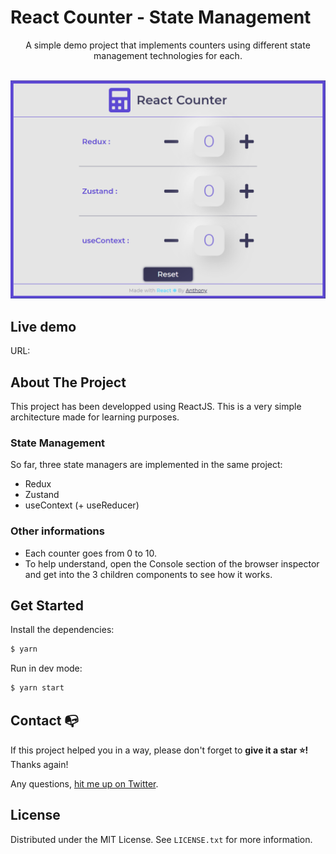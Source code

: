 # React Counter - State Management

<div align="center">
A simple demo project that implements counters using different state management technologies for each.
</div>
<br/>

![thumbnail](thumbnail.png)

## Live demo
URL: 

## About The Project
This project has been developped using ReactJS. This is a very simple architecture made for learning purposes.
### State Management
So far, three state managers are implemented in the same project:
- Redux
- Zustand
- useContext (+ useReducer)

### Other informations
- Each counter goes from 0 to 10.
- To help understand, open the Console section of the browser inspector and get into the 3 children components to see how it works.

## Get Started

Install the dependencies:

```sh
$ yarn
```

Run in dev mode:

```sh
$ yarn start
```


## Contact 📭
If this project helped you in a way, please don't forget to **give it a star ⭐!** Thanks again!

Any questions, [hit me up on Twitter](https://twitter.com/anthonyrovirajs).

## License

Distributed under the MIT License. See `LICENSE.txt` for more information.